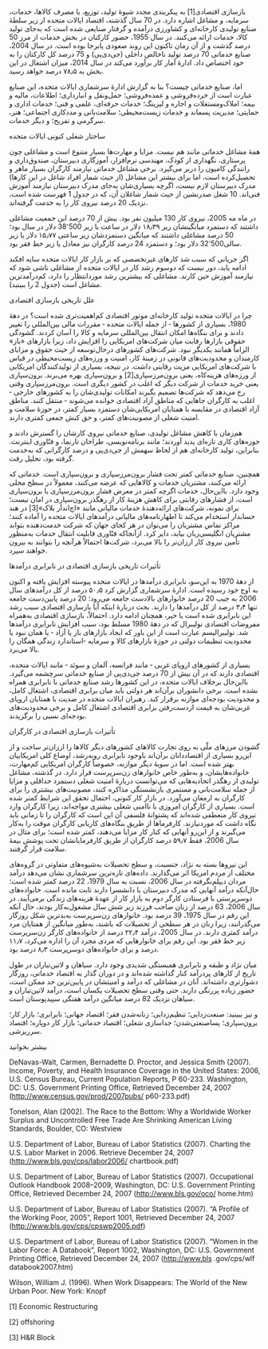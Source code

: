   بازسازی اقتصادی[1] به پیکربندی مجدد شیوۀ تولید، توزیع، یا مصرف کالاها، خدمات، سرمایه، و مشاغل اشاره دارد. در 70 سال گذشته، اقتصاد ایالات متحده از زیر سلطۀ صنایع تولیدی کارخانه‌ای و کشاورزی درآمده و گرفتار صنایعی شده است که به‌جای تولید کالا، خدمات ارائه می‌کنند. در سال 1955، حضور کارکنان در بخش خدمات از مرز 50 درصد گذشت و از آن زمان تاکنون این روند صعودی پابرجا بوده است. در سال 2004، صنایع خدماتی 70 درصد تولید ناخالص داخلی (جی‌دی‌پی) و 75 درصد کل کارکنان را به خود اختصاص داد. ادارۀ آمار کار برآورد می‌کند در سال 2014، میزان اشتغال در این بخش به ۷۸٫۵ درصد خواهد رسید.

اما، صنایع خدماتی چیست؟ بنا به گزارش ادارۀ سرشماری ایالات متحده، این صنایع عبارت است از خرده‌فروشی و عمده‌فروشی؛ حمل‌ونقل و انبارداری؛ اطلاعات، مالیه و بیمه؛ املاک‌ومستغلات و اجاره و لیزینگ؛ خدمات حرفه‌ای، علمی و فنی؛ خدمات اداری و حمایتی؛ مدیریت پسماند و خدمات زیست‌محیطی؛ سلامت‌بانی و مددکاری اجتماعی؛ هنر، سرگرمی و تفریح؛ و دیگر خدمات.

ساختار شغلی کنونی ایالات متحده

همۀ مشاغل خدماتی مانند هم نیست. مزایا و مهارت‌ها بسیار متنوع است و مشاغلی چون پرستاری، نگهداری از کودک، مهندسی نرم‌افزار، آموزگاری دبیرستان، صندوق‌داری و رانندگی کامیون را دربر می‌گیرد. برخی مشاغل خدماتی نیازمند کارگران بسیار ماهر و تحصیل‌کرده است، اما برای بیشتر این مشاغل (از حیث شمار افراد شاغل در این کارها) مدرک دبیرستان لازم نیست، اگرچه بسیاری‌شان به‌جای مدرک دبیرستان نیازمند آموزش فنی‌اند. 10 شغل صدرنشین از حیث شمار شاغلان آن، که در جدول 1 فهرست شده است، نزدیک 20 درصد نیروی کار را به خدمت گرفته‌اند.

در ماه مه 2005، نیروی کار 130 میلیون نفر بود. بیش از 70 درصد این جمعیت مشاغلی داشتند که دستمزد میانگینشان زیر ۱۸٫۳۹ دلار در ساعت یا زیر 38٬500 دلار در سال بود؛ 50 درصد مشاغلی داشتند که میانگین دستمزدشان زیر ساعتی ۱۵٫۷۷ دلار یا زیر سالی32٬500 دلار بود؛ و دستمزد 24 درصد کارگران نیز معادل یا زیر خط فقر بود.

اگر جریانی که سبب شد کارهای غیرتخصصی که بر بازار کار ایالات متحده سایه افکند ادامه یابد، دور نیست که دوسوم رشد کار در ایالات متحده از مشاغلی ناشی شود که نیازمند آموزش حین کارند. مشاغلی که بیشترین رشد موردانتظار را دارد، کم‌درآمدترین مشاغل است (جدول 2 را ببینید).

علل تاریخی بازسازی اقتصادی

 چرا در ایالات متحده تولید کارخانه‌ای موتور اقتصادی کم‌اهمیت‌تری شده است؟ در دهۀ 1980، بسیاری از کشورها ‐ از جمله ایالات متحده ‐ مقررات مالی بین‌المللی را تغییر دادند و برای بنگاه‌‌ها امکان انتقال بین‌المللی سرمایه و کالا را آسان کردند. گشودگی حقوقی بازارها رقابت میان شرکت‌های امریکایی را افزایش داد، زیرا بازارهای «باز» الزاماً همانند یکدیگر نبود. شرکت‌های کشورهای درحال‌توسعه از حیث حقوق و مزایای کارمندان و محدودیت‌های قانونی در زمینۀ کار، امنیت و ورزه‌های زیست‌محیطی در قیاس با شرکت‌های امریکایی مزیت رقابتی داشت. در نتیجه، بسیاری از تولید‌کنندگان امریکایی از ورزه‌های هزینه‌کاه، یعنی برون‌مرزسپاری[2] و برون‌سپاری بهره می‌برند. برون‌سپاری یعنی خرید خدمات از شرکت دیگر که اغلب در کشور دیگری است. برون‌مرزسپاری وقتی رخ می‌دهد که شرکت‌ها تصمیم بگیرند امکانات تولیدی‌شان را به کشورهای خارجی ‐ اغلب به کارگران جاهایی که مناطق آزاد اقتصادی خوانده می‌شوند ‐ منتقل کنند. مناطق آزاد اقتصادی در مقایسه با همتایان امریکایی‌شان دستمزد بسیار کمتر، در حوزهٔ سلامت و امنیت شغلی از مصونیت‌های کمتر، و حق کنش جمعی کمتری دارند. 

هم‌زمان با کاهش مشاغل تولیدی، صنایع خدماتی نیروی کارشان را گسترش دادند و حوزه‌های کاری تازه‌ای پدید آوردند؛ مانند برنامه‌نویسی، طراحان تارنما، و فنّاوری اینترنت. بنابراین، تولید کارخانه‌ای هم از لحاظ سهمش از جی‌دی‌پی و درصد کارگرانی که به‌خدمت گرفته بود، تحلیل رفت.

 همچنین، صنایع خدماتی کمتر تحت فشار برون‌مرزسپاری و برون‌سپاری است. خدماتی که ارائه می‌کنند، مشتریان خدمات و کالاهایی که عرضه می‌کنند، معمولاً در سطح محلی وجود دارد. بااین‌‌حال، خدمات اگرچه کمتر در معرض فشار برون‌مرزسپاری یا برون‌سپاری است، از فشارهای رقابتی برای کاهش هزینۀ کار از رهگذر برون‌سپاری در امان نیست؛ برای نمونه، شرکت‌های ارائه‌دهندۀ خدمات مالیاتی مانند «اچ‌اندآر بلاک»[3] در هند حسابدار استخدام می‌کند تا اظهارنامه‌های مالیاتی درآمدهای ایالات متحده را آماده کنند؛ مراکز تماس مشتریان را می‌توان در هر کجای جهان که شرکت خدمت‌دهنده بتواند مشتریان انگلیسی‌زبان بیابد، دایر کرد. ازآنجاکه فنّاوری قابلیت انتقال خدمات به‌منظور تأمین نیروی کار ارزان‌تر را بالا می‌برد، شرکت‌ها احتمالاً هرآنچه را بتوانند به بیرون خواهند سپرد.

 تأثیرات تاریخی بازسازی اقتصادی در نابرابری درآمدها

از دهۀ 1970 به این‌سو، نابرابری درآمدها در ایالات متحده پیوسته افزایش یافته و اکنون به اوج خود رسیده است. ادارۀ سرشماری گزارش کرد ۵۰٫۵ درصد از کل درآمدهای سال 2006 به جیب 20 درصد خانوارهای بالادست جامعه می‌رود؛ 20 درصد پایین‌دست جامعه تنها ۳٫۴ درصد از کل درآمدها را دارند. بحث دربارۀ اینکه آیا بازسازی اقتصادی سبب رشد این نابرابری شده است یا خیر، همچنان ادامه دارد. احتمالاً، بازسازی اقتصادی به‌همراه مفروضات اقتصادی نولیبرال که در دهۀ 1980 مسلط بود، سبب افزایش نابرابری درآمدها شد. نولیبرالیسم عبارت است از این باور که ایجاد بازارهای باز یا آزاد ‐ یا همان نبود یا محدودیت تنظیمات دولتی در حوزۀ بازارهای کالا و سرمایه ‐استاندارد زندگی همگان را بالا می‌برد.

بسیاری از کشورهای اروپای غربی ‐ مانند فرانسه، آلمان و سوئد ‐ مانند ایالات متحده، اقتصادی دارند که در آن بیش از 70 درصد جی‌دی‌پی از صنایع خدماتی سرچشمه می‌گیرد. بااین‌حال برخلاف ایالات متحده، در این کشورها رشد صنایع خدماتی با نابرابری همراه نشده است. برخی دانشوران برآن‌اند هر دولتی باید میان برابری اقتصادی، اشتغال کامل، و محدودیت بودجه‌ای موازنه برقرار کند. رهبران ایالات متحده در ضدیت با همتایان اروپای غربی‌شان به قیمت ازدست‌رفتن برابری اقتصادی اشتغال کامل و برخی محدودیت‌های بودجه‌ای نسبی را برگزیدند.

تأثیرات بازسازی اقتصادی در کارگران

گشودن مرزهای ملّی به روی تجارت کالاهای کشورهای دیگر کالاها را ارزان‌تر ساخت و از این‌رو بسیاری از اقتصاددانان برآن‌اند باوجود نابرابری روبه‌رشد، اوضاع کلی امریکاییان بهتر شده است. اما در سویۀ دیگر موازنه، خصوصاً کارگران امریکایی کم‌مهارت، خانواده‌هایشان، و به‌طور خاص خانوارهای زن‌سرپرست قرار دارد. در گذشته، مشاغل تولیدی از رهگذر اتحادیه‌هایی که می‌توانست دربارۀ امنیت شغلی دستمزد حداقلی و مزایا از جمله سلامت‌بانی و مستمری بازنشستگی مذاکره کنند، مصونیت‌های بیشتری را برای کارگران به ارمغان می‌آورد. در بازار کار کنونی، احتمال تحقق این شرایط کمتر شده است. بسیاری از کارگران امروزی با ناامنی شغلی بیشتری مواجه‌اند، زیرا کارگران وارد نیروی کار منعطفی شده‌اند که پشتوانهٔ فلسفی آن این است که کارگران را تا زمانی باید نگاه داشت که موردنیازند. کارفرماها از طریق بنگاه‌های کاریابی کارگران موقت را به‌کار می‌گیرند و از این‌رو آنهایی که کنار کار مزایا می‌دهند، کمتر شده است؛ برای مثال در سال 2006، فقط ۵۹٫۷ درصد کارگران از طریق کارفرمایانشان تحت پوشش بیمۀ سلامت قرار گرفتند.

این نیروها بسته به نژاد، جنسیت، و سطح تحصیلات به‌شیوه‌های متفاوتی در گروه‌های مختلف از مردم امریکا اثر می‌گذارند. داده‌های تازه‌ترین سرشماری نشان می‌دهد درآمد مردان دیپلم‌نگرفته در سال 2006، نسبت به سال 1979، 22 درصد کمتر شده است؛ حال‌آنکه درآمد آنهایی که مدرک دبیرستان یا دانشسرا دارند ثابت مانده است. خانواده‌های دوسرپرستی با فرستادن کارگر دوم به بازار کار از عهدۀ هزینه‌های زندگی برمی‌آیند. در سال 2006، 63 درصد از زنان صاحب فرزند زیر شش سال مشغول‌به‌کار بودند، حال آنکه این رقم در سال 1975، 39 درصد بود. خانوارهای زن‌سرپرست به‌بدترین شکل روزگار می‌گذرانند، زیرا زنان در هر سطحی از تحصیلات که باشند، به‌طور میانگین از همتایان مرد درآمد کمتری دارند. در سال 2005، درآمد ۲۲٫۴ درصد از خانواده‌های کارگر زن‌سرپرست زیر خط فقر بود. این رقم برای خانوارهایی که مردی مجرد آن را اداره می‌کرد، ۱۱٫۷ درصد و برای خانواده‌های دوسرپرست ۸٫۳ درصد بود.

میان نژاد و طبقه و نابرابری همبستگی شدیدی وجود دارد. سیاهان و لاتین‌تباران در طول تاریخ از کارهای پردرآمد کنار گذاشته شده‌اند و در دوران گذار به اقتصاد خدماتی، روزگار دشوارتری داشته‌اند. آنان در مشاغلی که درآمد و امنیتشان در پایین‌ترین حد ممکن است، حضور زیاده پررنگی دارند. حتی وقتی سطح تحصیلات یکسان است، درآمد لاتین‌تباران و سیاهان نزدیک 82 درصد میانگین درآمد هفتگی سپیدپوستان است.

 و نیز ببینید: صنعت‌زدایی؛ تنظیم‌زدایی؛ زنانه‌شدن فقر؛ اقتصاد جهانی؛ نابرابری؛ بازار کار؛ برون‌سپاری؛ پساصنعتی‌شدن؛ جداسازی شغلی؛ اقتصاد خدماتی؛ بازار کار دوپاره؛ اقتصاد سرریزشی.

بیشتر بخوانید

 

DeNavas-Walt, Carmen, Bernadette D. Proctor, and Jessica Smith (2007). Income, Poverty, and Health Insurance Coverage in the United States: 2006, U.S. Census Bureau, Current Population Reports, P 60-233. Washington, DC: U.S. Government Printing Office, Retrieved December 24, 2007 (http://www.census.gov/prod/2007pubs/ p60-233.pdf)

Tonelson, Alan (2002). The Race to the Bottom: Why a Worldwide Worker Surplus and Uncontrolled Free Trade Are Shrinking American Living Standards, Boulder, CO: Westview

U.S. Department of Labor, Bureau of Labor Statistics (2007). Charting the U.S. Labor Market in 2006. Retrieve December 24, 2007 (http://www.bls.gov/cps/labor2006/ chartbook.pdf)

U.S. Department of Labor, Bureau of Labor Statistics (2007). Occupational Outlook Handbook 2008–2009, Washington, DC: U.S. Government Printing Office, Retrieved December 24, 2007 (http://www.bls.gov/oco/ home.htm)

U.S. Department of Labor, Bureau of Labor Statistics (2007). “A Profile of the Working Poor, 2005”, Report 1001, Retrieved December 24, 2007 (http://www.bls.gov/cps/cpswp2005.pdf)

U.S. Department of Labor, Bureau of Labor Statistics (2007). “Women in the Labor Force: A Databook”, Report 1002, Washington, DC: U.S. Government Printing Office, Retrieved December 24, 2007 (http://www.bls .gov/cps/wlf databook2007.htm)

Wilson, William J. (1996). When Work Disappears: The World of the New Urban Poor. New York: Knopf

 [1] Economic Restructuring

 [2] offshoring

 [3] H&R Block

 

 

 

 